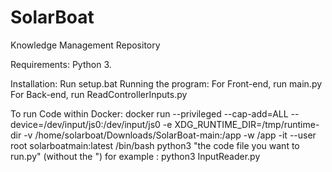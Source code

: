 # SolarBoat
Knowledge Management Repository

Requirements:
Python 3.

Installation:
Run setup.bat
Running the program:
For Front-end, run main.py
For Back-end, run ReadControllerInputs.py


To run Code within Docker: 
docker run --privileged --cap-add=ALL --device=/dev/input/js0:/dev/input/js0 -e XDG_RUNTIME_DIR=/tmp/runtime-dir -v /home/solarboat/Downloads/SolarBoat-main:/app -w /app -it --user root solarboatmain:latest /bin/bash
python3 "the code file you want to run.py" (without the ") for example : python3 InputReader.py

